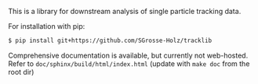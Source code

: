 This is a library for downstream analysis of single particle tracking data.

For installation with pip:
```sh
$ pip install git+https://github.com/SGrosse-Holz/tracklib
```

Comprehensive documentation is available, but currently not web-hosted. Refer
to ``doc/sphinx/build/html/index.html`` (update with ``make doc`` from the root
dir)
